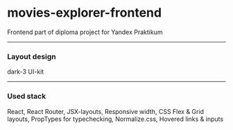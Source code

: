 # movies-explorer-frontend
Frontend part of diploma project for Yandex Praktikum

---

### Layout design

dark-3 UI-kit

---

### Used stack

React,
React Router,
JSX-layouts,
Responsive width,
CSS Flex & Grid layouts,
PropTypes for typechecking,
Normalize.сss,
Hovered links & inputs
